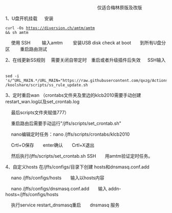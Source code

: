    　      　      　      　      　      　   　      　      　      　      　      　      　      　      　      　      仅适合梅林原版及改版   

1、U盘开机挂载
   　   安装 <pre><code class="language-html">curl -Os https://diversion.ch/amtm/amtm && sh amtm</code></pre>
   　   使用 SSH 　　 输入amtm　　  安装USB disk check at boot　　到所有U盘分区 　　重启路由测试



2、在线更新SS规则 　需要关闭自带定时　重启或者升级插件后失效
     　   SSH输入
   　      　   <pre><code class="language-html">sed -i 's/^URL_MAIN.*/URL_MAIN="https:\/\/raw.githubusercontent.com\/qxzg\/Actions\/3.0\/fancyss_rules"/g' /koolshare/scripts/ss_rule_update.sh</code></pre>



3、定时重启wan （crontabs文件夹及里边的klcb2010需要手动创建　　restart_wan.log以及set_crontab.log　　

   　   最后scripts文件夹赋值777）

   　   重启路由后需要手动运行"/jffs/scripts/set_crontab.sh"　　

   　   nano编辑定时任务：nano /jffs/scripts/crontabs/klcb2010
 
   　   Crtl+O保存　　enter确认　　Crtl+X退出

   　   然后执行/jffs/scripts/set_crontab.sh SSH　　用amtm验证定时任务。



4、自定义hosts   在/jffs/configs/目录下创建 hosts和dnsmasq.conf.add

   　   nano  /jffs/configs/hosts　　输入以hosts内容


   　   nano /jffs/configs/dnsmasq.conf.add　　输入 addn-hosts=/jffs/configs/hosts

   　   执行service restart_dnsmasq重启　　dnsmasq 服务
